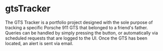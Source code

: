 # gtsTracker
The GTS Tracker is a portfolio project designed with the sole purpose of tracking a specific Porsche 911 GTS that belonged to a friend's father. Queries can be handled by simply pressing the button, or automatically via scheduled requests that are logged to the UI. Once the GTS has been located, an alert is sent via email.
